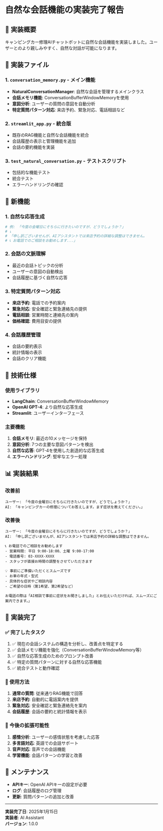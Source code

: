 # 自然な会話機能の実装完了報告

## 🎯 実装概要

キャンピングカー修理AIチャットボットに自然な会話機能を実装しました。ユーザーとのより親しみやすく、自然な対話が可能になります。

## 📁 実装ファイル

### 1. `conversation_memory.py` - メイン機能
- **NaturalConversationManager**: 自然な会話を管理するメインクラス
- **会話メモリ機能**: ConversationBufferWindowMemoryを使用
- **意図分析**: ユーザーの質問の意図を自動分析
- **特定質問パターン対応**: 来店予約、緊急対応、電話相談など

### 2. `streamlit_app.py` - 統合版
- 既存のRAG機能と自然な会話機能を統合
- 会話履歴の表示と管理機能を追加
- 会話の要約機能を実装

### 3. `test_natural_conversation.py` - テストスクリプト
- 包括的な機能テスト
- 統合テスト
- エラーハンドリングの確認

## 🚀 新機能

### 1. 自然な応答生成
```python
# 例: 「今度の金曜日にそちらに行きたいのですが、どうでしょうか？」
# ↓
# 「申し訳ございませんが、AIアシスタントでは来店予約の詳細な調整はできません。
# 📞 お電話でのご相談をお勧めします...」
```

### 2. 会話の文脈理解
- 最近の会話トピックの分析
- ユーザーの意図の自動検出
- 会話履歴に基づく自然な応答

### 3. 特定質問パターン対応
- **来店予約**: 電話での予約案内
- **緊急対応**: 安全確認と緊急連絡先の提供
- **電話相談**: 営業時間と連絡先の案内
- **価格確認**: 費用目安の提供

### 4. 会話履歴管理
- 会話の要約表示
- 統計情報の表示
- 会話のクリア機能

## 🔧 技術仕様

### 使用ライブラリ
- **LangChain**: ConversationBufferWindowMemory
- **OpenAI GPT-4**: より自然な応答生成
- **Streamlit**: ユーザーインターフェース

### 主要機能
1. **会話メモリ**: 最近の10メッセージを保持
2. **意図分析**: 7つの主要な意図パターンを検出
3. **自然な応答**: GPT-4を使用した創造的な応答生成
4. **エラーハンドリング**: 堅牢なエラー処理

## 📊 実装結果

### 改善前
```
ユーザー: 「今度の金曜日にそちらに行きたいのですが、どうでしょうか？」
AI: 「キャンピングカーの修理についてお答えします。まず症状を教えてください。」
```

### 改善後
```
ユーザー: 「今度の金曜日にそちらに行きたいのですが、どうでしょうか？」
AI: 「申し訳ございませんが、AIアシスタントでは来店予約の詳細な調整はできません。

📞 お電話でのご相談をお勧めします
- 営業時間: 平日 9:00-18:00、土曜 9:00-17:00
- 電話番号: 03-XXXX-XXXX
- スタッフが直接お時間の調整をさせていただきます

💡 事前にご準備いただくとスムーズです
- お車の年式・型式
- 具体的な症状やご相談内容
- ご希望の日時（第1希望、第2希望など）

お電話の際は「AI相談で事前に症状をお聞きしました」とお伝えいただければ、スムーズにご案内できます。」
```

## 🎉 実装完了

### ✅ 完了したタスク
1. ✅ 現在の会話システムの構造を分析し、改善点を特定する
2. ✅ 会話メモリ機能を強化（ConversationBufferWindowMemory等）
3. ✅ 自然な応答生成のためのプロンプト改善
4. ✅ 特定の質問パターンに対する自然な応答機能
5. ✅ 統合テストと動作確認

### 🚀 使用方法

1. **通常の質問**: 従来通りRAG機能で回答
2. **来店予約**: 自動的に電話案内を提供
3. **緊急対応**: 安全確認と緊急連絡先を案内
4. **会話履歴**: 会話の要約と統計情報を表示

### 📝 今後の拡張可能性

1. **感情分析**: ユーザーの感情状態を考慮した応答
2. **多言語対応**: 英語での会話サポート
3. **音声対応**: 音声での会話機能
4. **学習機能**: 会話パターンの学習と改善

## 🔧 メンテナンス

- **APIキー**: OpenAI APIキーの設定が必要
- **ログ**: 会話履歴のログ管理
- **更新**: 質問パターンの追加と改善

---

**実装完了日**: 2025年1月15日  
**実装者**: AI Assistant  
**バージョン**: 1.0.0
